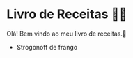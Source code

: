 # Livro de Receitas :man_cook:

Olá! Bem vindo ao meu livro de receitas.:wave:

- Strogonoff de frango
